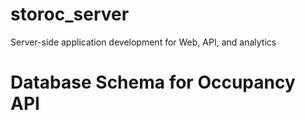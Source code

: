 # storoc_server
Server-side application development for Web, API, and analytics

# Database Schema for Occupancy API
